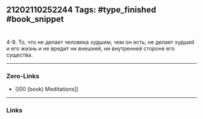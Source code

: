21202110252244
Tags: #type_finished #book_snippet 
---
# 

 4-8. То, что не делает человека худшим, чем он есть, не делает худшей и его жизнь и не вредит ни внешней, ни внутренней стороне его существа. 

---
### Zero-Links
 - [[00 (book) Meditations]]
---
### Links
